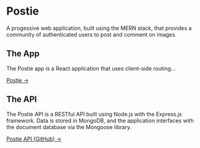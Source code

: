 # Postie

A progessive web application, built using the MERN stack, that provides a community of authenticated users to post and comment on images.
 
## The App

The Postie app is a React application that uses client-side routing...

[Postie →](https://postie.onrender.com)

## The API

The Postie API is a RESTful API built using Node.js with the Express.js framework. Data is stored in MongoDB, and the application interfaces with the document database via the Mongoose library.

[Postie API (GitHub) →](https://github.com/blair3003/postie-api)